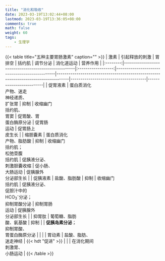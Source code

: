 ```yaml
---
title: "消化和吸收"
date: 2023-03-19T13:02:44+08:00
lastmod: 2023-03-19T13:36:05+08:00
comments: true
math: false
weight: 60
tags:
    - 生理学
---
```


<!--more-->

{{< table title="五种主要胃肠激素" caption="" >}}
|   激素   | 引起释放的刺激                                      |       胃排空       | 括约肌                                        | 调节分泌                                                                           | 消化道运动                           | 营养作用                |
|:--------:|-----------------------------------------------------|:------------------:|-----------------------------------------------|------------------------------------------------------------------------------------|--------------------------------------|-------------------------|
| 促胃液素 | 蛋白质消化<br/>产物、迷走<br/>神经递质、<br/>扩张胃 |        抑制        | 收缩幽门<br/>括约肌、<br/>胃窦                | 促胃酸、胃<br/>蛋白酶原分泌                                                        | 促胃肠<br/>运动                      | 促胃肠上<br/>皮生长     |
| 缩胆囊素 | 蛋白质消化<br/>产物、脂肪酸                         |        抑制        | 收缩幽门<br/>括约肌；<br/>松弛壶腹<br/>括约肌 | 促胰液分泌、<br/>刺激胆囊收缩                                                      | 促小肠、<br/>大肠运动                | 促胰腺外<br/>分泌部生长 |
| 促胰液素 | 盐酸、脂肪酸                                        |        抑制        | 收缩幽门<br/>括约肌                           | 促胰液分泌、<br/>促胆汁中的<br/>HCO<sub>3</sub><sup>-</sup>分泌；<br/>抑制胃酸分泌 | 抑制胃肠<br/>运动                    | 促胰腺外<br/>分泌部生长 |
|  抑胃肽  | 葡萄糖、脂肪<br/>酸、氨基酸                         |        抑制        |                                               | **促胰岛素分泌**；<br/>抑制胃酸、<br/>胃蛋白酶原分泌                               |                                      |                         |
|  胃动素  | 盐酸、脂肪、<br/>迷走神经                           | {{< hdt "促进" >}} |                                               |                                                                                    | 在消化期间<br/>刺激胃、<br/>小肠运动 |
{{< /table >}}
